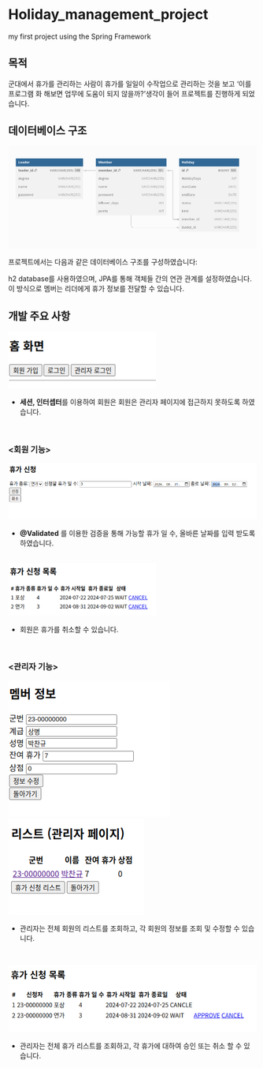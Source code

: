 # Holiday_management_project
my first project using the Spring Framework
## 목적

군대에서 휴가를 관리하는 사람이 휴가를 일일이 수작업으로 관리하는 것을 보고 ‘이를 프로그램 화 해보면 업무에 도움이 되지 않을까?’생각이 들어 프로젝트를 진행하게 되었습니다.

## 데이터베이스 구조

![image.png](https://github.com/sammool/Holiday_management_project/blob/main/image.png?raw=true)

프로젝트에서는 다음과 같은 데이터베이스 구조를 구성하였습니다:

h2 database를 사용하였으며, JPA를 통해 객체들 간의 연관 관계를 설정하였습니다. 이 방식으로 멤버는 리더에게 휴가 정보를 전달할 수 있습니다.
<br>
## 개발 주요 사항

<img src="https://github.com/sammool/Holiday_management_project/blob/main/image%20(1).png?raw=true" width="300">

- **세션, 인터셉터**를 이용하여 회원은 회원은 관리자 페이지에 접근하지 못하도록 하였습니다.
<br>

### <회원 기능>

![image.png](https://github.com/sammool/Holiday_management_project/blob/main/image%20(2).png?raw=true)

- **@Validated** 를 이용한 검증을 통해 가능할 휴가 일 수, 올바른 날짜를 입력 받도록 하였습니다.
<br>

<img src="https://github.com/sammool/Holiday_management_project/blob/main/image%20(3).png?raw=true" width="300">

- 회원은 휴가를 취소할 수 있습니다.
<br>

### <관리자 기능>

![image.png](https://github.com/sammool/Holiday_management_project/blob/main/image%20(4).png?raw=true) ![image.png](https://github.com/sammool/Holiday_management_project/blob/main/image%20(5).png?raw=true)

- 관리자는 전체 회원의 리스트를 조회하고, 각 회원의 정보를 조회 및 수정할 수 있습니다.
<br>

![image.png](https://github.com/sammool/Holiday_management_project/blob/main/image%20(6).png?raw=true)

- 관리자는 전체 휴가 리스트를 조회하고, 각 휴가에 대하여 승인 또는 취소 할 수 있습니다.
